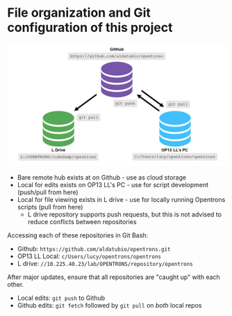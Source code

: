 # File organization and Git configuration of this project

![Hierarchy of git repos for this project](https://github.com/aldatubio/opentrons/blob/main/dev/git_setup.jpg?raw=true)

- Bare remote hub exists at on Github - use as cloud storage
- Local for edits exists on OP13 LL's PC - use for script development (push/pull from here)
- Local for file viewing exists in L drive - use for locally running Opentrons scripts (pull from here)
  - L drive repository supports push requests, but this is not advised to reduce conflicts between repositories

Accessing each of these repositories in Git Bash:
- Github: `https://github.com/aldatubio/opentrons.git`
- OP13 LL Local: `c/Users/lucy/opentrons/opentrons`
- L drive: `//10.225.40.23/lab/OPENTRONS/repository/opentrons`

After major updates, ensure that all repositories are "caught up" with each other.
- Local edits: `git push` to Github
- Github edits: `git fetch` followed by `git pull` on *both* local repos
